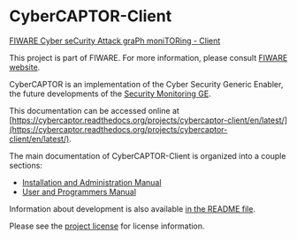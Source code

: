 CyberCAPTOR-Client
==============

[FIWARE Cyber seCurity Attack graPh moniTORing - Client](https://fiware-cybercaptor.github.io/cybercaptor-client/)

This project is part of FIWARE. For more information, please consult [FIWARE website](http://www.fiware.org/).

CyberCAPTOR is an implementation of the Cyber Security Generic Enabler, the future developments of the [Security Monitoring GE](http://catalogue.fiware.org/enablers/security-monitoring).

This documentation can be accessed online at [https://cybercaptor.readthedocs.org/projects/cybercaptor-client/en/latest/](https://cybercaptor.readthedocs.org/projects/cybercaptor-client/en/latest/).

The main documentation of CyberCAPTOR-Client is organized into a couple sections:

- [Installation and Administration Manual](./InstallationAndAdministrationManual.md)
- [User and Programmers Manual](./UserAndProgrammersManual.md)

Information about development is also available [in the README file](https://github.com/fiware-cybercaptor/cybercaptor-client/blob/master/README.md).

Please see the [project license](../LICENSE) for license information.
